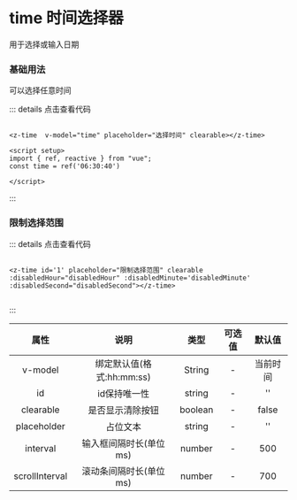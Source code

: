 # time 时间选择器
用于选择或输入日期

### 基础用法

可以选择任意时间

<z-time v-model="time"  placeholder="选择时间" clearable></z-time>

<script setup>
import { ref, reactive } from "vue";
const time = ref('18:30:40')

const makeRange = (start, end) => {
    const result = []
    for (let i = start; i <= end; i++) {
        result.push(i)
    }
    return result
}
const disabledHour = () => {
    return makeRange(5, 10).concat(makeRange(19, 23))
}
const disabledMinute = (hour) => {
    if (hour == 17) {
        return makeRange(0, 29)
    }
    if (hour == 18) {
        return makeRange(31, 59)
    }
}
const disabledSecond = (hour, minute) => {
    if (hour == 18 && minute == 30) {
        return makeRange(0, 30)
    }
}

</script>

::: details 点击查看代码
```vue

<z-time  v-model="time" placeholder="选择时间" clearable></z-time>

<script setup>
import { ref, reactive } from "vue";
const time = ref('06:30:40')

</script>
```
:::

### 限制选择范围

<z-time id='1'  placeholder="限制选择范围" clearable :disabledHour="disabledHour" :disabledMinute='disabledMinute' :disabledSecond="disabledSecond"></z-time>

::: details 点击查看代码
```vue

<z-time id='1' placeholder="限制选择范围" clearable :disabledHour="disabledHour" :disabledMinute='disabledMinute' :disabledSecond="disabledSecond"></z-time>


```
:::


|    属性      |       说明      |     类型       |  可选值               |     默认值     |
|:------------:|:--------------:|:--------------:|:------------------:|:----------------:|
|    v-model      |      绑定默认值(格式:hh:mm:ss)      |     String       |  -               |     当前时间     |
|    id      |       id保持唯一性      |     string       |  -               |     ''     |
|    clearable      |       是否显示清除按钮      |     boolean       |  -               |     false     |
|    placeholder      |       占位文本      |     string       |  -               |     ''     |
|    interval      |       输入框间隔时长(单位ms)      |     number       |  -               |     500     |
|    scrollInterval      |       滚动条间隔时长(单位ms)      |     number       |  -               |     700     |